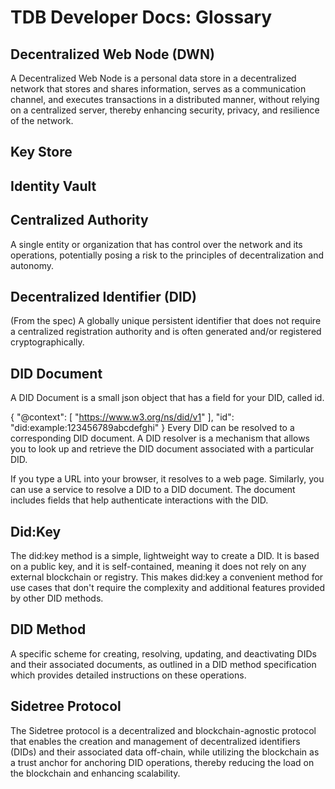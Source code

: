 # TDB Developer Docs: Glossary

## Decentralized Web Node (DWN)
A Decentralized Web Node is a personal data store in a decentralized network that stores and shares information, serves as a communication channel, and executes transactions in a distributed manner, without relying on a centralized server, thereby enhancing security, privacy, and resilience of the network.

## Key Store

## Identity Vault

## Centralized Authority
A single entity or organization that has control over the network and its operations, potentially posing a risk to the principles of decentralization and autonomy.

## Decentralized Identifier (DID)
(From the spec) A globally unique persistent identifier that does not require a centralized registration authority and is often generated and/or registered cryptographically.

## DID Document
A DID Document is a small json object that has a field for your DID, called id.

{
  "@context": [
    "https://www.w3.org/ns/did/v1"
  ],
  "id": "did:example:123456789abcdefghi"
}
Every DID can be resolved to a corresponding DID document. A DID resolver is a mechanism that allows you to look up and retrieve the DID document associated with a particular DID.

If you type a URL into your browser, it resolves to a web page. Similarly, you can use a service to resolve a DID to a DID document. The document includes fields that help authenticate interactions with the DID.

## Did:Key
The did:key method is a simple, lightweight way to create a DID. It is based on a public key, and it is self-contained, meaning it does not rely on any external blockchain or registry. This makes did:key a convenient method for use cases that don't require the complexity and additional features provided by other DID methods.

## DID Method
A specific scheme for creating, resolving, updating, and deactivating DIDs and their associated documents, as outlined in a DID method specification which provides detailed instructions on these operations.

## Sidetree Protocol
The Sidetree protocol is a decentralized and blockchain-agnostic protocol that enables the creation and management of decentralized identifiers (DIDs) and their associated data off-chain, while utilizing the blockchain as a trust anchor for anchoring DID operations, thereby reducing the load on the blockchain and enhancing scalability.
